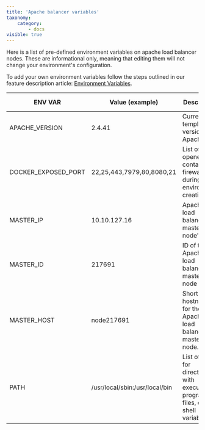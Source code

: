 ```yaml
---
title: 'Apache balancer variables'
taxonomy:
    category:
        - docs
visible: true
---
```


Here is a list of pre-defined environment variables on apache load balancer nodes. These are informational only, meaning that editing them will not change your environment's configuration.

To add your own environment variables follow the steps outlined in our feature description article: [Environment Variables](https://enscale.com/docs/10/features/environment-variables).

|ENV VAR|Value (example)|Description|Informational only|
|-----------|-----------|-----------|----------|
|APACHE_VERSION|2.4.41|Current template version for Apache.|Yes|
|DOCKER_EXPOSED_PORT|22,25,443,7979,80,8080,21|List of ports opened via container firewall during environment creation.|Yes|
|MASTER_IP|10.10.127.16|Apache load balancer master node's IP.|Yes|
|MASTER_ID|217691|ID of the Apache load balancer master node|Yes|
|MASTER_HOST|node217691|Short hostname for the Apache load balancer master node.|Yes|
|PATH|/usr/local/sbin:/usr/local/bin|List of paths for directories with executable program files, default shell variable.|Yes|

